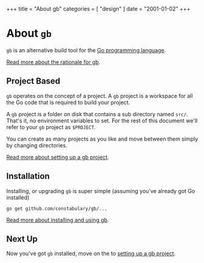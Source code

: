 +++
title = "About gb"
categories = [ "design" ]
date = "2001-01-02"
+++
# About `gb`

`gb` is an alternative build tool for the [Go programming language](https://golang.org).

[Read more about the rationale for gb](/rationale).

## Project Based

`gb` operates on the concept of a project. A `gb` project is a workspace for all the Go code that is required to build your project. 

A `gb` project is a folder on disk that contains a sub directory named <code>src/</code>. That's it, no environment variables to set. For the rest of this document we'll refer to your <code>gb</code> project as <code>$PROJECT</code>.

You can create as many projects as you like and move between them simply by changing directories.

[Read more about setting up a gb project](/docs/project).

## Installation

Installing, or upgrading `gb` is super simple (assuming you've already got Go installed)

    go get github.com/constabulary/gb/...

[Read more about installing and using gb](/docs/install).

## Next Up

Now you've got `gb` installed, move on the to [setting up a gb project](/docs/project).
